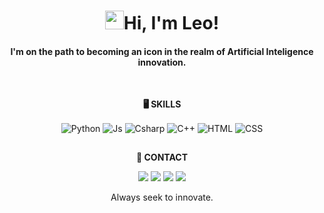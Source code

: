 # <h1 align="center"><img src="https://raw.githubusercontent.com/MartinHeinz/MartinHeinz/master/wave.gif" width="30px">Hi, I'm Leo!</h1>

#### <p align="center">I'm on the path to becoming an icon in the realm of Artificial Inteligence innovation.</p>
<br>

**<p align = "center">🖥️ SKILLS</p>**
  <div style="display: inline_block">
    <p align="center">
      <img align="center" alt="Python" src="https://img.shields.io/badge/python-3670A0?style=for-the-badge&logo=python&logoColor=ffdd54">
      <img align="center" alt="Js" src="https://img.shields.io/badge/javascript-%23323330.svg?style=for-the-badge&logo=javascript&logoColor=%23F7DF1E">
      <img align="center" alt="Csharp" src="https://img.shields.io/badge/c%23-%23239120.svg?style=for-the-badge&logo=csharp&logoColor=white">
      <img align="center" alt="C++" src="https://img.shields.io/badge/c++-%2300599C.svg?style=for-the-badge&logo=c%2B%2B&logoColor=white">
      <img align="center" alt="HTML" src="https://img.shields.io/badge/html5-%23E34F26.svg?style=for-the-badge&logo=html5&logoColor=white">
      <img align="center" alt="CSS" src="https://img.shields.io/badge/css3-%231572B6.svg?style=for-the-badge&logo=css3&logoColor=white">      
    </p>
    </p>
  </div>

  ##

  
**<p align = "center">📧 CONTACT</p>**
<div> 
   <p align="center">
  <a href="https://www.linkedin.com/in/leomdpaz" target="_blank"><img src="https://img.shields.io/badge/-LinkedIn-%230077B5?style=for-the-badge&logo=linkedin&logoColor=white" target="_blank"></a>
  <a href="mailto:leomacielpaz@hotmail.com" target="_blank"><img src="https://img.shields.io/badge/Hotmail-0078D4?style=for-the-badge&logo=microsoft-outlook&logoColor=white" target="_blank"></a>
  <a href = "mailto:leomacielpaz@gmail.com"><img src="https://img.shields.io/badge/Gmail-D14836?style=for-the-badge&logo=gmail&logoColor=white" target="_blank"></a>
  <a href="https://instagram.com/leomdpaz" target="_blank"><img src="https://img.shields.io/badge/-Instagram-%23E4405F?style=for-the-badge&logo=instagram&logoColor=white" target="_blank"></a> 
  </p>
</div>

<p align="center">Always seek to innovate.</p>
